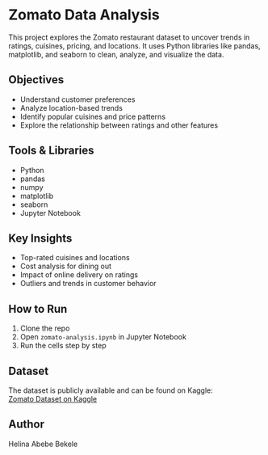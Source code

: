 # Zomato Data Analysis

This project explores the Zomato restaurant dataset to uncover trends in ratings, cuisines, pricing, and locations. It uses Python libraries like pandas, matplotlib, and seaborn to clean, analyze, and visualize the data.

## Objectives
- Understand customer preferences
- Analyze location-based trends
- Identify popular cuisines and price patterns
- Explore the relationship between ratings and other features

## Tools & Libraries
- Python
- pandas
- numpy
- matplotlib
- seaborn
- Jupyter Notebook

## Key Insights
- Top-rated cuisines and locations
- Cost analysis for dining out
- Impact of online delivery on ratings
- Outliers and trends in customer behavior

## How to Run
1. Clone the repo  
2. Open `zomato-analysis.ipynb` in Jupyter Notebook  
3. Run the cells step by step

## Dataset
The dataset is publicly available and can be found on Kaggle:  
[Zomato Dataset on Kaggle](https://www.kaggle.com/datasets)

## Author
Helina Abebe Bekele

